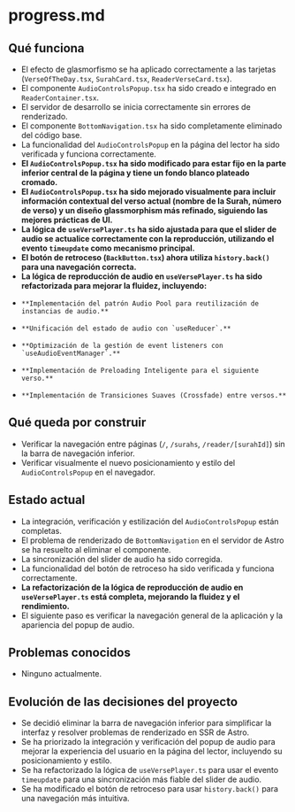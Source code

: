 # progress.md

## Qué funciona
- El efecto de glasmorfismo se ha aplicado correctamente a las tarjetas (`VerseOfTheDay.tsx`, `SurahCard.tsx`, `ReaderVerseCard.tsx`).
- El componente `AudioControlsPopup.tsx` ha sido creado e integrado en `ReaderContainer.tsx`.
- El servidor de desarrollo se inicia correctamente sin errores de renderizado.
- El componente `BottomNavigation.tsx` ha sido completamente eliminado del código base.
- La funcionalidad del `AudioControlsPopup` en la página del lector ha sido verificada y funciona correctamente.
- **El `AudioControlsPopup.tsx` ha sido modificado para estar fijo en la parte inferior central de la página y tiene un fondo blanco plateado cromado.**
- **El `AudioControlsPopup.tsx` ha sido mejorado visualmente para incluir información contextual del verso actual (nombre de la Surah, número de verso) y un diseño glassmorphism más refinado, siguiendo las mejores prácticas de UI.**
- **La lógica de `useVersePlayer.ts` ha sido ajustada para que el slider de audio se actualice correctamente con la reproducción, utilizando el evento `timeupdate` como mecanismo principal.**
- **El botón de retroceso (`BackButton.tsx`) ahora utiliza `history.back()` para una navegación correcta.**
- **La lógica de reproducción de audio en `useVersePlayer.ts` ha sido refactorizada para mejorar la fluidez, incluyendo:**
-     **Implementación del patrón Audio Pool para reutilización de instancias de audio.**
-     **Unificación del estado de audio con `useReducer`.**
-     **Optimización de la gestión de event listeners con `useAudioEventManager`.**
-     **Implementación de Preloading Inteligente para el siguiente verso.**
-     **Implementación de Transiciones Suaves (Crossfade) entre versos.**

## Qué queda por construir
- Verificar la navegación entre páginas (`/`, `/surahs`, `/reader/[surahId]`) sin la barra de navegación inferior.
- Verificar visualmente el nuevo posicionamiento y estilo del `AudioControlsPopup` en el navegador.

## Estado actual
- La integración, verificación y estilización del `AudioControlsPopup` están completas.
- El problema de renderizado de `BottomNavigation` en el servidor de Astro se ha resuelto al eliminar el componente.
- La sincronización del slider de audio ha sido corregida.
- La funcionalidad del botón de retroceso ha sido verificada y funciona correctamente.
- **La refactorización de la lógica de reproducción de audio en `useVersePlayer.ts` está completa, mejorando la fluidez y el rendimiento.**
- El siguiente paso es verificar la navegación general de la aplicación y la apariencia del popup de audio.

## Problemas conocidos
- Ninguno actualmente.

## Evolución de las decisiones del proyecto
- Se decidió eliminar la barra de navegación inferior para simplificar la interfaz y resolver problemas de renderizado en SSR de Astro.
- Se ha priorizado la integración y verificación del popup de audio para mejorar la experiencia del usuario en la página del lector, incluyendo su posicionamiento y estilo.
- Se ha refactorizado la lógica de `useVersePlayer.ts` para usar el evento `timeupdate` para una sincronización más fiable del slider de audio.
- Se ha modificado el botón de retroceso para usar `history.back()` para una navegación más intuitiva.
